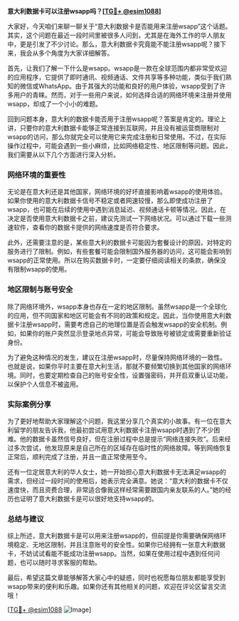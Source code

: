 **意大利数据卡可以注册wsapp吗？[[TG💪+ @esim1088](https://t.me/s/esim1088)]**

大家好，今天咱们来聊一聊关于“意大利数据卡是否能用来注册wsapp”这个话题。其实，这个问题在最近一段时间里被很多人问到，尤其是在海外工作的华人朋友中，更是引发了不少讨论。那么，意大利数据卡究竟能不能注册wsapp呢？接下来，我会从多个角度为大家详细解答。

首先，让我们了解一下什么是wsapp。wsapp是一款在全球范围内都非常受欢迎的应用程序，它提供了即时通讯、视频通话、文件共享等多种功能，类似于我们熟知的微信或WhatsApp。由于其强大的功能和良好的用户体验，wsapp受到了许多用户的青睐。然而，对于一些用户来说，如何选择合适的网络环境来注册并使用wsapp，却成了一个小小的难题。

回到问题本身，意大利的数据卡能否用于注册wsapp呢？答案是肯定的。理论上讲，只要你的意大利数据卡能够正常连接到互联网，并且没有被运营商限制对wsapp的访问，那么你就完全可以使用它来完成注册和日常使用。不过，在实际操作过程中，可能会遇到一些小麻烦，比如网络稳定性、地区限制等问题。因此，我们需要从以下几个方面进行深入分析。

### 网络环境的重要性

无论是在意大利还是其他国家，网络环境的好坏直接影响着wsapp的使用体验。如果你使用的意大利数据卡信号不稳定或者网速较慢，那么即使成功注册了wsapp，也可能在后续的使用中遇到消息延迟、视频通话卡顿等情况。因此，在决定是否使用意大利数据卡之前，建议先测试一下网络状况。可以通过下载一些测速软件，查看你的数据卡提供的网络速度是否符合要求。

此外，还需要注意的是，某些意大利的数据卡可能因为套餐设计的原因，对特定的服务进行了限制。例如，有些套餐可能会限制国外服务器的访问，这可能会影响到wsapp的正常使用。所以在购买数据卡时，一定要仔细阅读相关的条款，确保没有限制wsapp的使用。

### 地区限制与账号安全

除了网络环境外，wsapp本身也存在一定的地区限制。虽然wsapp是一个全球化的应用，但不同国家和地区可能会有不同的政策和规定。因此，当你使用意大利数据卡注册wsapp时，需要考虑自己的地理位置是否会触发wsapp的安全机制。例如，如果你的账户突然显示登录地点异常，可能会导致账号被锁定或需要重新验证身份。

为了避免这种情况的发生，建议在注册wsapp时，尽量保持网络环境的一致性。也就是说，如果你平时主要在意大利生活，那就不要频繁切换到其他国家的网络环境。同时，也要定期检查自己的账号安全性，设置强密码，并开启双重认证功能，以保护个人信息不被盗用。

### 实际案例分享

为了更好地帮助大家理解这个问题，我这里分享几个真实的小故事。有一位在意大利留学的朋友告诉我，他最初尝试用意大利数据卡注册wsapp时遇到了不少困难。他的数据卡虽然信号良好，但在注册过程中总是提示“网络连接失败”。后来经过多次尝试，他发现原来是自己所在的区域存在临时性的网络故障。等到网络恢复正常后，顺利完成了注册，并且一直正常使用至今。

还有一位定居意大利的华人女士，她一开始担心意大利数据卡无法满足wsapp的需求，但经过一段时间的使用后，她表示完全满意。她说：“意大利的数据卡不仅速度快，而且资费合理，非常适合像我这样经常需要跟国内亲友联系的人。”她的经历也证明了意大利数据卡是可以很好地支持wsapp的。

### 总结与建议

综上所述，意大利数据卡是可以用来注册wsapp的，但前提是你需要确保网络环境稳定、无地区限制，并且注意账号的安全性。如果你已经拥有一张意大利数据卡，不妨试试看能不能成功注册wsapp。当然，如果在使用过程中遇到任何问题，也可以随时寻求客服的帮助。

最后，希望这篇文章能够解答大家心中的疑惑，同时也祝愿每位朋友都能享受到wsapp带来的便利和乐趣。如果你还有其他相关的问题，欢迎在评论区留言交流哦！

[[TG💪+ @esim1088](https://t.me/s/esim1088) ![Image](https://i.postimg.cc/4NQfJmqS/Snipaste-2025-05-13-00-14-12.png)]
